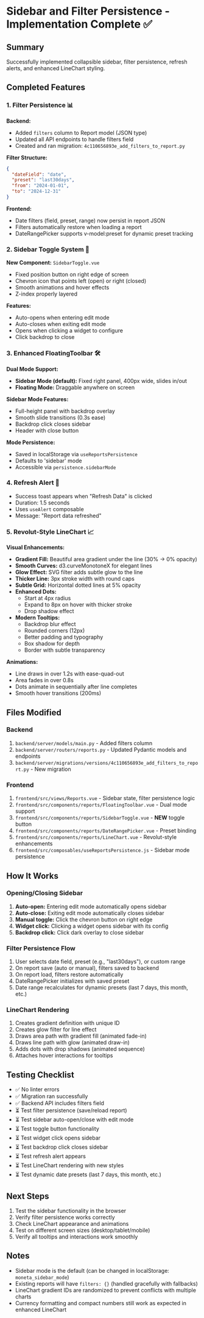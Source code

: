 # Sidebar and Filter Persistence - Implementation Complete ✅

## Summary
Successfully implemented collapsible sidebar, filter persistence, refresh alerts, and enhanced LineChart styling.

## Completed Features

### 1. Filter Persistence 📊
**Backend:**
- Added `filters` column to Report model (JSON type)
- Updated all API endpoints to handle filters field
- Created and ran migration: `4c110656893e_add_filters_to_report.py`

**Filter Structure:**
```json
{
  "dateField": "date",
  "preset": "last30days",
  "from": "2024-01-01",
  "to": "2024-12-31"
}
```

**Frontend:**
- Date filters (field, preset, range) now persist in report JSON
- Filters automatically restore when loading a report
- DateRangePicker supports v-model:preset for dynamic preset tracking

### 2. Sidebar Toggle System 🎯
**New Component:** `SidebarToggle.vue`
- Fixed position button on right edge of screen
- Chevron icon that points left (open) or right (closed)
- Smooth animations and hover effects
- Z-index properly layered

**Features:**
- Auto-opens when entering edit mode
- Auto-closes when exiting edit mode
- Opens when clicking a widget to configure
- Click backdrop to close

### 3. Enhanced FloatingToolbar 🛠️
**Dual Mode Support:**
- **Sidebar Mode (default):** Fixed right panel, 400px wide, slides in/out
- **Floating Mode:** Draggable anywhere on screen

**Sidebar Mode Features:**
- Full-height panel with backdrop overlay
- Smooth slide transitions (0.3s ease)
- Backdrop click closes sidebar
- Header with close button

**Mode Persistence:**
- Saved in localStorage via `useReportsPersistence`
- Defaults to 'sidebar' mode
- Accessible via `persistence.sidebarMode`

### 4. Refresh Alert 🔔
- Success toast appears when "Refresh Data" is clicked
- Duration: 1.5 seconds
- Uses `useAlert` composable
- Message: "Report data refreshed"

### 5. Revolut-Style LineChart 📈
**Visual Enhancements:**
- **Gradient Fill:** Beautiful area gradient under the line (30% → 0% opacity)
- **Smooth Curves:** d3.curveMonotoneX for elegant lines
- **Glow Effect:** SVG filter adds subtle glow to the line
- **Thicker Line:** 3px stroke width with round caps
- **Subtle Grid:** Horizontal dotted lines at 5% opacity
- **Enhanced Dots:** 
  - Start at 4px radius
  - Expand to 8px on hover with thicker stroke
  - Drop shadow effect
- **Modern Tooltips:**
  - Backdrop blur effect
  - Rounded corners (12px)
  - Better padding and typography
  - Box shadow for depth
  - Border with subtle transparency

**Animations:**
- Line draws in over 1.2s with ease-quad-out
- Area fades in over 0.8s
- Dots animate in sequentially after line completes
- Smooth hover transitions (200ms)

## Files Modified

### Backend
1. `backend/server/models/main.py` - Added filters column
2. `backend/server/routers/reports.py` - Updated Pydantic models and endpoints
3. `backend/server/migrations/versions/4c110656893e_add_filters_to_report.py` - New migration

### Frontend
1. `frontend/src/views/Reports.vue` - Sidebar state, filter persistence logic
2. `frontend/src/components/reports/FloatingToolbar.vue` - Dual mode support
3. `frontend/src/components/reports/SidebarToggle.vue` - **NEW** toggle button
4. `frontend/src/components/reports/DateRangePicker.vue` - Preset binding
5. `frontend/src/components/reports/LineChart.vue` - Revolut-style enhancements
6. `frontend/src/composables/useReportsPersistence.js` - Sidebar mode persistence

## How It Works

### Opening/Closing Sidebar
1. **Auto-open:** Entering edit mode automatically opens sidebar
2. **Auto-close:** Exiting edit mode automatically closes sidebar
3. **Manual toggle:** Click the chevron button on right edge
4. **Widget click:** Clicking a widget opens sidebar with its config
5. **Backdrop click:** Click dark overlay to close sidebar

### Filter Persistence Flow
1. User selects date field, preset (e.g., "last30days"), or custom range
2. On report save (auto or manual), filters saved to backend
3. On report load, filters restore automatically
4. DateRangePicker initializes with saved preset
5. Date range recalculates for dynamic presets (last 7 days, this month, etc.)

### LineChart Rendering
1. Creates gradient definition with unique ID
2. Creates glow filter for line effect
3. Draws area path with gradient fill (animated fade-in)
4. Draws line path with glow (animated draw-in)
5. Adds dots with drop shadows (animated sequence)
6. Attaches hover interactions for tooltips

## Testing Checklist
- ✅ No linter errors
- ✅ Migration ran successfully
- ✅ Backend API includes filters field
- ⏳ Test filter persistence (save/reload report)
- ⏳ Test sidebar auto-open/close with edit mode
- ⏳ Test toggle button functionality
- ⏳ Test widget click opens sidebar
- ⏳ Test backdrop click closes sidebar
- ⏳ Test refresh alert appears
- ⏳ Test LineChart rendering with new styles
- ⏳ Test dynamic date presets (last 7 days, this month, etc.)

## Next Steps
1. Test the sidebar functionality in the browser
2. Verify filter persistence works correctly
3. Check LineChart appearance and animations
4. Test on different screen sizes (desktop/tablet/mobile)
5. Verify all tooltips and interactions work smoothly

## Notes
- Sidebar mode is the default (can be changed in localStorage: `moneta_sidebar_mode`)
- Existing reports will have `filters: {}` (handled gracefully with fallbacks)
- LineChart gradient IDs are randomized to prevent conflicts with multiple charts
- Currency formatting and compact numbers still work as expected in enhanced LineChart

